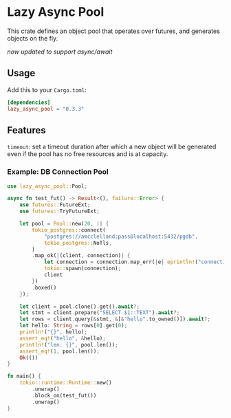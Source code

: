 # Lazy Async Pool

This crate defines an object pool that operates over futures, and generates objects on the fly.

*now updated to support async/await*

## Usage

Add this to your `Cargo.toml`:

```toml
[dependencies]
lazy_async_pool = "0.3.3"
```

## Features

`timeout`: set a timeout duration after which a new object will be generated even if the pool has no free resources and is at capacity.

### Example: DB Connection Pool

```rust
use lazy_async_pool::Pool;

async fn test_fut() -> Result<(), failure::Error> {
    use futures::FutureExt;
    use futures::TryFutureExt;

    let pool = Pool::new(20, || {
        tokio_postgres::connect(
            "postgres://amcclelland:pass@localhost:5432/pgdb",
            tokio_postgres::NoTls,
        )
        .map_ok(|(client, connection)| {
            let connection = connection.map_err(|e| eprintln!("connection error: {}", e));
            tokio::spawn(connection);
            client
        })
        .boxed()
    });

    let client = pool.clone().get().await?;
    let stmt = client.prepare("SELECT $1::TEXT").await?;
    let rows = client.query(&stmt, &[&"hello".to_owned()]).await?;
    let hello: String = rows[0].get(0);
    println!("{}", hello);
    assert_eq!("hello", &hello);
    println!("len: {}", pool.len());
    assert_eq!(1, pool.len());
    Ok(())
}

fn main() {
    tokio::runtime::Runtime::new()
        .unwrap()
        .block_on(test_fut())
        .unwrap()
}
```
